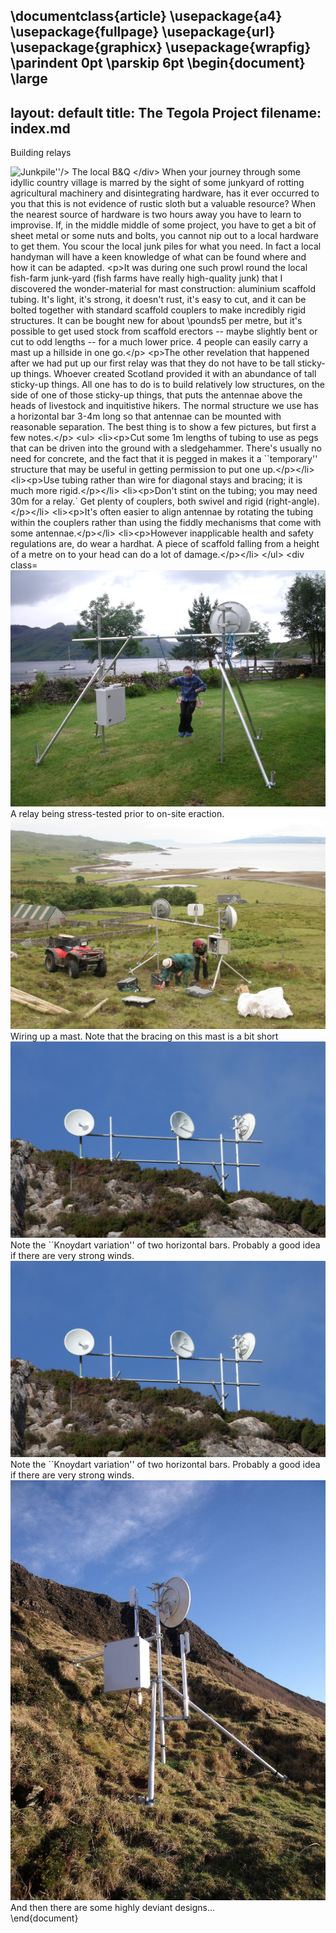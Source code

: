 \documentclass{article}
\usepackage{a4}
\usepackage{fullpage}
\usepackage{url}
\usepackage{graphicx}
\usepackage{wrapfig}
\parindent 0pt
\parskip 6pt
\begin{document}
\large
---
layout: default
title: The Tegola Project
filename: index.md
---

Building relays

<div class="image-float-right"> 
    <img src="/media/junkpile.png" alt="Junkpile''/>
    The local B&Q
</div>
When your journey through some idyllic country village is marred by the
sight of some junkyard of rotting agricultural machinery and
disintegrating hardware, has it ever occurred to you that this is not evidence of rustic
sloth but a valuable resource?  When the nearest source of hardware is
two hours away you have to learn to improvise.  If, in the middle 
middle of some project, you have to get a bit of sheet metal or some
nuts and bolts, you cannot nip out to a local hardware to get them.
You scour the local junk piles for what you need.  In fact a local
handyman will have a keen knowledge of what can be found where and how
it can be adapted.


It was during one such prowl round the local fish-farm junk-yard (fish
farms have really high-quality junk) that
I discovered the wonder-material for mast construction: aluminium
scaffold tubing. It's light, it's strong, it doesn't rust, it's easy
to cut, and it can be bolted together with standard scaffold couplers to
make incredibly rigid structures.  It can be bought new for about
\pounds5 per metre, but it's possible to get used stock from scaffold
erectors -- maybe slightly bent or cut to odd lengths -- for a much
lower price. 4 people can easily carry a mast up a hillside in one go.

The other revelation that happened after we had put up our first relay
was that they do not have to be tall sticky-up things.  Whoever
created Scotland provided it with an abundance of tall sticky-up
things. All one has to do is to build relatively low structures, on the
side of one of those sticky-up things, that puts the antennae above
the heads of livestock and inquitistive hikers.  The normal
structure we use has a horizontal bar 3-4m long so that antennae can
be mounted with reasonable separation. The best thing is to show a few
pictures, but first a few notes.

 * Cut some 1m lengths of tubing to use as pegs that can be driven into
   the ground with a sledgehammer. There's usually no need for concrete,
    and the fact that it is pegged in makes it a ``temporary'' structure
    that may be useful in getting permission to put one up.

* Use tubing rather than wire for diagonal stays and bracing; it is
   much more rigid.

* Don't stint on the tubing; you may need 30m for a relay.` Get
  plenty of couplers, both swivel and rigid (right-angle).


* It's often easier to align antennae by rotating the tubing within
  the couplers rather than using the fiddly mechanisms that come with
  some antennae.

* However inapplicable health and safety regulations are, do wear a
hardhat.  A piece of scaffold falling from a height of a metre on to
your head can do a lot of damage.

<div class="center"> 
  <img src="/media/basicmast1.jpg" alt="Sgurr" />
A relay being stress-tested prior to on-site eraction.
</div>


<div class="center"> 
  <img src="/media/inver-mast.jpg" alt="Inver" />
  Wiring up a mast.  Note that the bracing on this mast is a bit short
</div>

<div class="center"> 
  <img src="/media/mhialairigh-mast-from-below.jpg" alt="Mhialairigh" />
  Note the ``Knoydart variation'' of two horizontal bars. Probably a
  good idea if there are very strong winds.
</div>

<div class="center"> 
  <img src="/media/mhialairigh-mast-from-below.jpg" alt="Mhialairigh" />
  Note the ``Knoydart variation'' of two horizontal bars. Probably a
  good idea if there are very strong winds.
</div>

<div class="center"> 
  <img src="/media/cleadalemast.jpg" alt="Cleadale" />
  And then there are some highly deviant designs...
</div>
\end{document}

